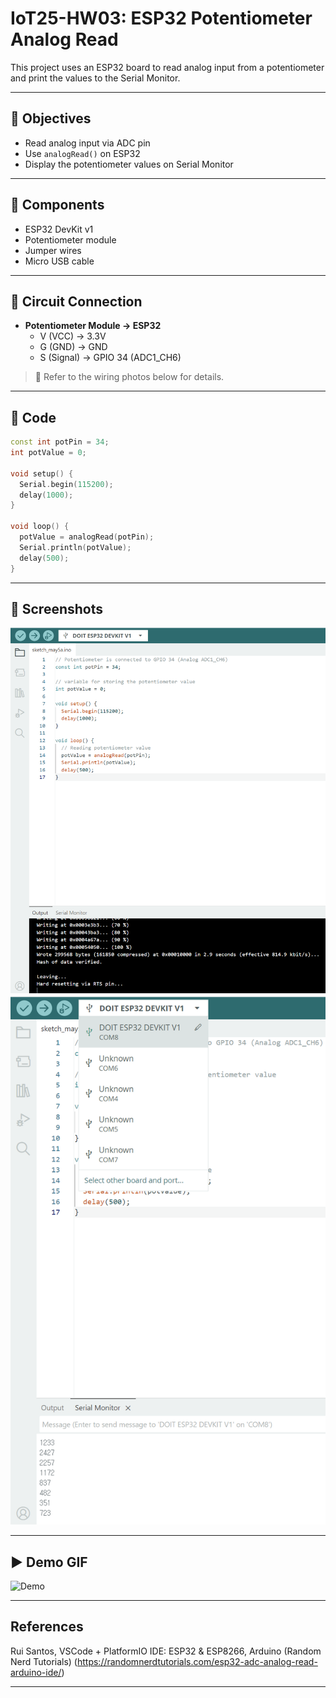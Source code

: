 # IoT25-HW03: ESP32 Potentiometer Analog Read

This project uses an ESP32 board to read analog input from a potentiometer and print the values to the Serial Monitor.

---

## 🧾 Objectives

- Read analog input via ADC pin
- Use `analogRead()` on ESP32
- Display the potentiometer values on Serial Monitor

---

## 🧰 Components

- ESP32 DevKit v1  
- Potentiometer module  
- Jumper wires  
- Micro USB cable  

---

## 🔌 Circuit Connection

- **Potentiometer Module → ESP32**
  - V (VCC) → 3.3V  
  - G (GND) → GND  
  - S (Signal) → GPIO 34 (ADC1_CH6)

> 📸 Refer to the wiring photos below for details.

---

## 🧾 Code

```cpp
const int potPin = 34;
int potValue = 0;

void setup() {
  Serial.begin(115200);
  delay(1000);
}

void loop() {
  potValue = analogRead(potPin);
  Serial.println(potValue);
  delay(500);
}
```

---

## 📸 Screenshots

![스크린샷 1](https://github.com/DannyLimDH/IoT25-HW03/blob/main/media/hw3-1.png)
![스크린샷 2](https://github.com/DannyLimDH/IoT25-HW03/blob/main/media/hw3-2.png)

---

## ▶ Demo GIF

![Demo](./media/IoT25-HW03.gif)

---
## References
Rui Santos, VSCode + PlatformIO IDE: ESP32 & ESP8266, Arduino (Random Nerd Tutorials)
(https://randomnerdtutorials.com/esp32-adc-analog-read-arduino-ide/)

---
